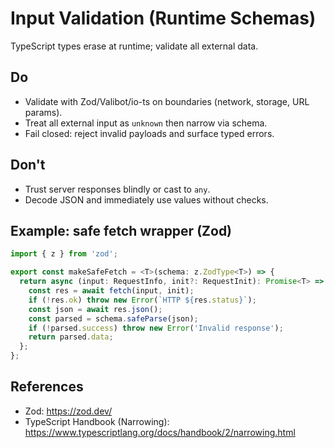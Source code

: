 # Input Validation (Runtime Schemas)

TypeScript types erase at runtime; validate all external data.

## Do
- Validate with Zod/Valibot/io-ts on boundaries (network, storage, URL params).
- Treat all external input as `unknown` then narrow via schema.
- Fail closed: reject invalid payloads and surface typed errors.

## Don't
- Trust server responses blindly or cast to `any`.
- Decode JSON and immediately use values without checks.

## Example: safe fetch wrapper (Zod)
```ts
import { z } from 'zod';

export const makeSafeFetch = <T>(schema: z.ZodType<T>) => {
  return async (input: RequestInfo, init?: RequestInit): Promise<T> => {
    const res = await fetch(input, init);
    if (!res.ok) throw new Error(`HTTP ${res.status}`);
    const json = await res.json();
    const parsed = schema.safeParse(json);
    if (!parsed.success) throw new Error('Invalid response');
    return parsed.data;
  };
};
```

## References
- Zod: https://zod.dev/
- TypeScript Handbook (Narrowing): https://www.typescriptlang.org/docs/handbook/2/narrowing.html
